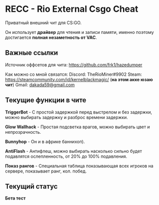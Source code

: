 # RECC - Rio External Csgo Cheat

Приватный внешний чит для CS:GO.

Он использует __драйвер__ для чтения и записи памяти, именно поэтому достигается __полная незаметность от VAC__.


## Важные ссылки
Источник оффсетов для чита: https://github.com/frk1/hazedumper


Как можно со мной связатся:
Discord: TheRioMiner#9902
Steam: https://steamcommunity.com/id/kernelblackmagic/  (__на этом акке юзаю чит__)
Gmail: dakada59@gmail.com


## Текущие функции в чите
__TriggerBot__ - С простой задержкой перед выстрелом и без задержки, можно выбирать задержку и разброс времени задержки.

__Glow Wallhack__ - Простая подсветка врагов, можно выбирать цвет и непрозрачность.

__Bunnyhop__ - Он и в африке баннихоп).

__AntiFlash__ - Антифлеш, можно выбирать насколько сильно будет подавлятся ослепленность, от 20% до 100% подавления.

__Показ рангов__ - Специальная таблица показывающая всех игроков на сервере, показывает ранг, кол. побед.


## Текущий статус
__Бета тест__
